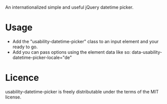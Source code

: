 An internationalized simple and useful jQuery datetime picker.

# Usage
- Add the "usability-datetime-picker" class to an input element and your ready to go.
- Add you can pass options using the element data like so:
    data-usability-datetime-picker-locale="de"

# Licence
usability-datetime-picker is freely distributable under the terms of the MIT license.
